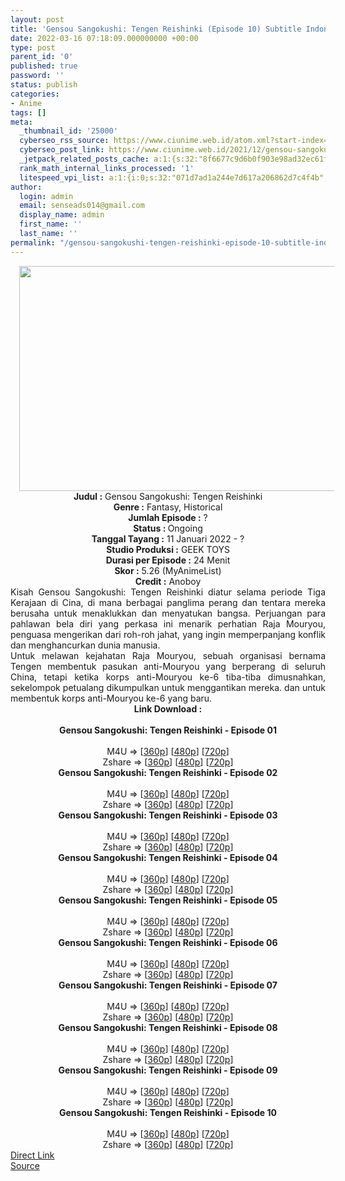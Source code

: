 ```yaml
---
layout: post
title: 'Gensou Sangokushi: Tengen Reishinki (Episode 10) Subtitle Indonesia'
date: 2022-03-16 07:18:09.000000000 +00:00
type: post
parent_id: '0'
published: true
password: ''
status: publish
categories:
- Anime
tags: []
meta:
  _thumbnail_id: '25000'
  cyberseo_rss_source: https://www.ciunime.web.id/atom.xml?start-index=1
  cyberseo_post_link: https://www.ciunime.web.id/2021/12/gensou-sangokushi-tengen-reishinki.html
  _jetpack_related_posts_cache: a:1:{s:32:"8f6677c9d6b0f903e98ad32ec61f8deb";a:2:{s:7:"expires";i:1654941381;s:7:"payload";a:3:{i:0;a:1:{s:2:"id";i:25200;}i:1;a:1:{s:2:"id";i:25081;}i:2;a:1:{s:2:"id";i:24922;}}}}
  rank_math_internal_links_processed: '1'
  litespeed_vpi_list: a:1:{i:0;s:32:"071d7ad1a244e7d617a206862d7c4f4b";}
author:
  login: admin
  email: senseads014@gmail.com
  display_name: admin
  first_name: ''
  last_name: ''
permalink: "/gensou-sangokushi-tengen-reishinki-episode-10-subtitle-indonesia/"
---
```

<div class="separator" style="clear: both; text-align: center;"><a href="https://blogger.googleusercontent.com/img/a/AVvXsEirIHc4ZS81APKpzLYF4l-wjIfUle33iJXFgcKV1e242jGE9DpcJUwtWD0EyyK9zMcbb5gFXCtFT9zkXpVpEQtGZiEDqtQW0Ac-BrJznqEMgTDm7dD9ut26ZOfxUOqF7ljpiOB1ARPpEGOv3YP4Kexfm0Y01vQWXq0kUujqx4fuWYoT6KZe_xfMwIai=s1280" style="margin-left: 1em; margin-right: 1em;"><img border="0" data-original-height="720" data-original-width="1280" height="360" src="{{ site.baseurl }}/assets/2022/03/AVvXsEirIHc4ZS81APKpzLYF4l-wjIfUle33iJXFgcKV1e242jGE9DpcJUwtWD0EyyK9zMcbb5gFXCtFT9zkXpVpEQtGZiEDqtQW0Ac-BrJznqEMgTDm7dD9ut26ZOfxUOqF7ljpiOB1ARPpEGOv3YP4Kexfm0Y01vQWXq0kUujqx4fuWYoT6KZe_xfMwIai=w640-h360" width="640" /></a></div>
<div class="separator" style="clear: both; text-align: center;"></div>
<div style="text-align: center;"><b>Judul</b><b><b> </b>:</b> Gensou Sangokushi: Tengen Reishinki</div>
<div style="text-align: center;"><b><b>Genre :</b></b> Fantasy, Historical</div>
<div style="text-align: center;"><b>Jumlah Episode :</b> ?<br /><b>Status :&nbsp;</b>Ongoing<br /><b>Tanggal Tayang :</b> 11 Januari 2022 - ?<br /><b>Studio Produksi :</b>&nbsp;GEEK TOYS<br /><b>Durasi per Episode :</b> 24 Menit</div>
<div style="text-align: center;"><b>Skor :</b> 5.26 (MyAnimeList)</div>
<div style="text-align: center;"><b>Credit :</b>&nbsp;Anoboy</div>
<div style="text-align: center;"></div>
<div style="text-align: justify;">
<div>Kisah Gensou Sangokushi: Tengen Reishinki diatur selama periode Tiga Kerajaan di Cina, di mana berbagai panglima perang dan tentara mereka berusaha untuk menaklukkan dan menyatukan bangsa. Perjuangan para pahlawan bela diri yang perkasa ini menarik perhatian Raja Mouryou, penguasa mengerikan dari roh-roh jahat, yang ingin memperpanjang konflik dan menghancurkan dunia manusia.</div>
<div></div>
<div>Untuk melawan kejahatan Raja Mouryou, sebuah organisasi bernama Tengen membentuk pasukan anti-Mouryou yang berperang di seluruh China, tetapi ketika korps anti-Mouryou ke-6 tiba-tiba dimusnahkan, sekelompok petualang dikumpulkan untuk menggantikan mereka. dan untuk membentuk korps anti-Mouryou ke-6 yang baru.</div>
</div>
<div style="text-align: justify;"></div>
<div style="text-align: justify;"></div>
<div style="text-align: center;">
<div style="text-align: center;">
<div style="text-align: left;">
<div style="text-align: center;"><b>Link Download :</b></div>
<div style="text-align: center;"><b><br /></b></div>
<div style="text-align: center;"><span style="text-align: left;"><b>Gensou Sangokushi: Tengen Reishinki&nbsp;</b></span><b>- Episode 01</b></div>
<div style="text-align: center;"><b><br /></b></div>
<div style="text-align: center;">M4U =&gt; [<a href="https://www.mp4upload.com/27uobw7bjalw" target="_blank" rel="noopener">360p</a>] [<a href="https://www.mp4upload.com/ty9e059fbhm3" target="_blank" rel="noopener">480p</a>] [<a href="https://www.mp4upload.com/zp5ltqig2qpd" target="_blank" rel="noopener">720p</a>]</div>
<div style="text-align: center;">Zshare =&gt; [<a href="https://www67.zippyshare.com/v/c3qwPQmj/file.html" target="_blank" rel="noopener">360p</a>] [<a href="https://www67.zippyshare.com/v/rRb8JmUV/file.html" target="_blank" rel="noopener">480p</a>] [<a href="https://www93.zippyshare.com/v/2FVOt6aq/file.html" target="_blank" rel="noopener">720p</a>]</div>
<div style="text-align: center;"></div>
<div style="text-align: center;">
<div><span style="text-align: left;"><b>Gensou Sangokushi: Tengen Reishinki&nbsp;</b></span><b>- Episode 02</b></div>
<div><b><br /></b></div>
<div>M4U =&gt; [<a href="https://www.mp4upload.com/km3tyxzry3dm" target="_blank" rel="noopener">360p</a>] [<a href="https://www.mp4upload.com/ekaujm0llzm9" target="_blank" rel="noopener">480p</a>] [<a href="https://www.mp4upload.com/le0ux6i3ud9g" target="_blank" rel="noopener">720p</a>]</div>
<div>Zshare =&gt; [<a href="https://www94.zippyshare.com/v/M8tUXqLm/file.html" target="_blank" rel="noopener">360p</a>] [<a href="https://www94.zippyshare.com/v/Hz67sPNn/file.html" target="_blank" rel="noopener">480p</a>] [<a href="https://www94.zippyshare.com/v/pwUSrnO5/file.html" target="_blank" rel="noopener">720p</a>]</div>
<div></div>
<div>
<div><span style="text-align: left;"><b>Gensou Sangokushi: Tengen Reishinki&nbsp;</b></span><b>- Episode 03</b></div>
<div><b><br /></b></div>
<div>M4U =&gt; [<a href="https://www.mp4upload.com/4aq09u37aprb" target="_blank" rel="noopener">360p</a>] [<a href="https://www.mp4upload.com/nfbyucbzuwln" target="_blank" rel="noopener">480p</a>] [<a href="https://www.mp4upload.com/hj7d656ogna4" target="_blank" rel="noopener">720p</a>]</div>
<div>Zshare =&gt; [<a href="https://www62.zippyshare.com/v/ls4CTvSC/file.html" target="_blank" rel="noopener">360p</a>] [<a href="https://www62.zippyshare.com/v/zx5P3jdC/file.html" target="_blank" rel="noopener">480p</a>] [<a href="https://www119.zippyshare.com/v/CPyIh1uX/file.html" target="_blank" rel="noopener">720p</a>]</div>
</div>
<div></div>
<div>
<div><span style="text-align: left;"><b>Gensou Sangokushi: Tengen Reishinki&nbsp;</b></span><b>- Episode 04</b></div>
<div><b><br /></b></div>
<div>M4U =&gt; [<a href="http://www.solidfiles.com/v/eWrppVpPMGnp6" target="_blank" rel="noopener">360p</a>] [<a href="http://www.solidfiles.com/v/y6pWWWa8MjAPy" target="_blank" rel="noopener">480p</a>] [<a href="http://www.solidfiles.com/v/3d4XXWgNyKn77" target="_blank" rel="noopener">720p</a>]</div>
<div>Zshare =&gt; [<a href="https://www6.zippyshare.com/v/pRcatrAr/file.html" target="_blank" rel="noopener">360p</a>] [<a href="https://www6.zippyshare.com/v/blbhbGXY/file.html" target="_blank" rel="noopener">480p</a>] [<a href="https://www6.zippyshare.com/v/7JG5gKWf/file.html" target="_blank" rel="noopener">720p</a>]</div>
</div>
<div></div>
<div>
<div><span style="text-align: left;"><b>Gensou Sangokushi: Tengen Reishinki&nbsp;</b></span><b>- Episode 05</b></div>
<div><b><br /></b></div>
<div>M4U =&gt; [<a href="http://www.solidfiles.com/v/a4Rp23mpKk48j" target="_blank" rel="noopener">360p</a>] [<a href="http://www.solidfiles.com/v/eWqA7dne5qjdV" target="_blank" rel="noopener">480p</a>] [<a href="http://www.solidfiles.com/v/wWGwBD7nZgdXM" target="_blank" rel="noopener">720p</a>]</div>
<div>Zshare =&gt; [<a href="https://www46.zippyshare.com/v/OUdt3h7G/file.html" target="_blank" rel="noopener">360p</a>] [<a href="https://www46.zippyshare.com/v/UCsmBNYU/file.html" target="_blank" rel="noopener">480p</a>] [<a href="https://www46.zippyshare.com/v/zJKj5WoZ/file.html" target="_blank" rel="noopener">720p</a>]</div>
</div>
<div></div>
<div>
<div><span style="text-align: left;"><b>Gensou Sangokushi: Tengen Reishinki&nbsp;</b></span><b>- Episode 06</b></div>
<div><b><br /></b></div>
<div>M4U =&gt; [<a href="https://www.mp4upload.com/87uv808jfqaw" target="_blank" rel="noopener">360p</a>] [<a href="https://www.mp4upload.com/uq5x4ryrro1x" target="_blank" rel="noopener">480p</a>] [<a href="https://www.mp4upload.com/jqwdswfherht" target="_blank" rel="noopener">720p</a>]</div>
<div>Zshare =&gt; [<a href="https://www18.zippyshare.com/v/LU17tatL/file.html" target="_blank" rel="noopener">360p</a>] [<a href="https://www18.zippyshare.com/v/DrPeVYkF/file.html" target="_blank" rel="noopener">480p</a>] [<a href="https://www18.zippyshare.com/v/VH8G48bY/file.html" target="_blank" rel="noopener">720p</a>]</div>
</div>
<div></div>
<div>
<div><span style="text-align: left;"><b>Gensou Sangokushi: Tengen Reishinki&nbsp;</b></span><b>- Episode 07</b></div>
<div><b><br /></b></div>
<div>M4U =&gt; [<a href="https://www.mp4upload.com/ebce8l90prvk" target="_blank" rel="noopener">360p</a>] [<a href="https://www.mp4upload.com/v9i3ivjq36s7" target="_blank" rel="noopener">480p</a>] [<a href="https://www.mp4upload.com/xpfrnr15qqej" target="_blank" rel="noopener">720p</a>]</div>
<div>Zshare =&gt; [<a href="https://www25.zippyshare.com/v/psK7QWmY/file.html" target="_blank" rel="noopener">360p</a>] [<a href="https://www25.zippyshare.com/v/IWyn5Lsc/file.html" target="_blank" rel="noopener">480p</a>] [<a href="https://www25.zippyshare.com/v/o8LWGx6E/file.html" target="_blank" rel="noopener">720p</a>]</div>
</div>
<div></div>
<div>
<div><span style="text-align: left;"><b>Gensou Sangokushi: Tengen Reishinki&nbsp;</b></span><b>- Episode 08</b></div>
<div><b><br /></b></div>
<div>M4U =&gt; [<a href="http://www.solidfiles.com/v/YLNy8Xj4jRRYA" target="_blank" rel="noopener">360p</a>] [<a href="http://www.solidfiles.com/v/6G7ZajLRx2V4j" target="_blank" rel="noopener">480p</a>] [<a href="http://www.solidfiles.com/v/kXBaGk4k7exk8" target="_blank" rel="noopener">720p</a>]</div>
<div>Zshare =&gt; [<a href="https://www96.zippyshare.com/v/w5tTU1RK/file.html" target="_blank" rel="noopener">360p</a>] [<a href="https://www96.zippyshare.com/v/tKlPnZdX/file.html" target="_blank" rel="noopener">480p</a>] [<a href="https://www96.zippyshare.com/v/5QvYBnhz/file.html" target="_blank" rel="noopener">720p</a>]</div>
</div>
<div></div>
<div>
<div><span style="text-align: left;"><b>Gensou Sangokushi: Tengen Reishinki&nbsp;</b></span><b>- Episode 09</b></div>
<div><b><br /></b></div>
<div>M4U =&gt; [<a href="https://www.mp4upload.com/6iixe6g7svmd" target="_blank" rel="noopener">360p</a>] [<a href="https://www.mp4upload.com/z5sg3blmnblz" target="_blank" rel="noopener">480p</a>] [<a href="https://www.mp4upload.com/c1wzyqhamnqx" target="_blank" rel="noopener">720p</a>]</div>
<div>Zshare =&gt; [<a href="https://www72.zippyshare.com/v/QJ4KJck9/file.html" target="_blank" rel="noopener">360p</a>] [<a href="https://www72.zippyshare.com/v/wvDgxCvR/file.html" target="_blank" rel="noopener">480p</a>] [<a href="https://www72.zippyshare.com/v/1nEPuTlJ/file.html" target="_blank" rel="noopener">720p</a>]</div>
</div>
<div></div>
<div>
<div><span style="text-align: left;"><b>Gensou Sangokushi: Tengen Reishinki&nbsp;</b></span><b>- Episode 10</b></div>
<div><b><br /></b></div>
<div>M4U =&gt; [<a href="http://www.solidfiles.com/v/DeWn8Rg6ZXxje" target="_blank" rel="noopener">360p</a>] [<a href="http://www.solidfiles.com/v/g6x2jGW53mmkG" target="_blank" rel="noopener">480p</a>] [<a href="http://www.solidfiles.com/v/dNxK6dPpGyLak" target="_blank" rel="noopener">720p</a>]</div>
<div>Zshare =&gt; [<a href="https://www96.zippyshare.com/v/HFNzFWU3/file.html" target="_blank" rel="noopener">360p</a>] [<a href="https://www96.zippyshare.com/v/nYVzkMWk/file.html" target="_blank" rel="noopener">480p</a>] [<a href="https://www96.zippyshare.com/v/rezPttW7/file.html" target="_blank" rel="noopener">720p</a>]</div>
</div>
</div>
</div>
</div>
</div>
<link rel="stylesheet" href="https://cdnjs.cloudflare.com/ajax/libs/font-awesome/4.7.0/css/font-awesome.min.css" />
<div class="divbtn"> <a href="https://handymansurrender.com/fihup8buzv?key=94550f7ce39444073321dde3b8782f97" class="btn"><i class="fa fa-download"></i> Direct Link</a> <br /><a href="https://www.ciunime.web.id/2021/12/gensou-sangokushi-tengen-reishinki.html">Source</a> </div>
